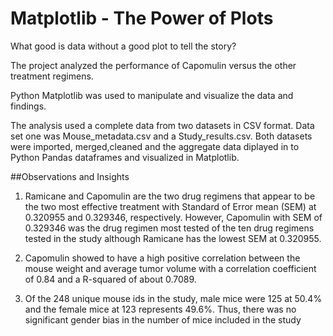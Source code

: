 
# Matplotlib - The Power of Plots

What good is data without a good plot to tell the story?

The project analyzed the performance of Capomulin versus the other treatment regimens.

Python Matplotlib was used to manipulate and visualize the data and findings. 

The analysis used a complete data from two datasets in CSV format. Data set one was Mouse_metadata.csv and a Study_results.csv.
Both datasets were imported, merged,cleaned and the aggregate data diplayed in to Python Pandas dataframes and visualized in Matplotlib. 


##Observations and Insights

1. Ramicane and Capomulin are the two drug regimens that appear to be the two most effective treatment with Standard of Error mean (SEM) at 0.320955 and 0.329346, respectively. However, Capomulin with SEM of 0.329346 was the drug regimen most tested of the ten drug regimens tested in the study although Ramicane has the lowest SEM at 0.320955.

2. Capomulin showed to have a high positive correlation between the mouse weight and average tumor volume with a correlation coefficient of 0.84 and a R-squared of about 0.7089.

3. Of the 248 unique mouse ids in the study, male mice were 125 at 50.4% and the female mice at 123 represents 49.6%. Thus, there was no significant gender bias in the number of mice included in the study

